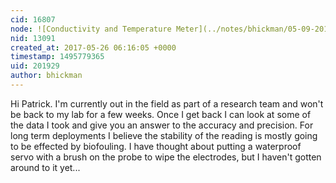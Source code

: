 ```yaml
---
cid: 16807
node: ![Conductivity and Temperature Meter](../notes/bhickman/05-09-2016/conductivity-and-temperature-meter)
nid: 13091
created_at: 2017-05-26 06:16:05 +0000
timestamp: 1495779365
uid: 201929
author: bhickman
---
```


Hi Patrick. I'm currently out in the field as part of a research team and won't be back to my lab for a few weeks. Once I get back I can look at some of the data I took and give you an answer to the accuracy and precision. For long term deployments I believe the stability of the reading is mostly going to be effected by biofouling. I have thought about putting a waterproof servo with a brush on the probe to wipe the electrodes, but I haven't gotten around to it yet...